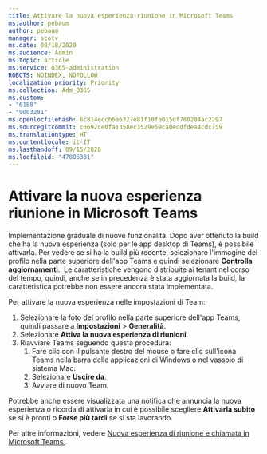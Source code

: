 ```yaml
---
title: Attivare la nuova esperienza riunione in Microsoft Teams
ms.author: pebaum
author: pebaum
manager: scotv
ms.date: 08/18/2020
ms.audience: Admin
ms.topic: article
ms.service: o365-administration
ROBOTS: NOINDEX, NOFOLLOW
localization_priority: Priority
ms.collection: Adm_O365
ms.custom:
- "6188"
- "9003281"
ms.openlocfilehash: 6c814eccb6e6327e81f10fe015df789204ac2297
ms.sourcegitcommit: c6692ce0fa1358ec3529e59ca0ecdfdea4cdc759
ms.translationtype: HT
ms.contentlocale: it-IT
ms.lasthandoff: 09/15/2020
ms.locfileid: "47806331"
---
```

# <a name="enable-the-new-meeting-experience-in-microsoft-teams"></a>Attivare la nuova esperienza riunione in Microsoft Teams

Implementazione graduale di nuove funzionalità. Dopo aver ottenuto la build che ha la nuova esperienza (solo per le app desktop di Teams), è possibile attivarla. Per vedere se si ha la build più recente, selezionare l'immagine del profilo nella parte superiore dell'app Teams e quindi selezionare **Controlla aggiornamenti**.. Le caratteristiche vengono distribuite ai tenant nel corso del tempo, quindi, anche se in precedenza è stata aggiornata la build, la caratteristica potrebbe non essere ancora stata implementata.  

Per attivare la nuova esperienza nelle impostazioni di Team:

1. Selezionare la foto del profilo nella parte superiore dell'app Teams, quindi passare a **Impostazioni** >  **Generalità**. 
2. Selezionare **Attiva la nuova esperienza di riunioni**.
3. Riavviare Teams seguendo questa procedura:
    1. Fare clic con il pulsante destro del mouse o fare clic sull'icona Teams nella barra delle applicazioni di Windows o nel vassoio di sistema Mac.
    2. Selezionare **Uscire da**.
    3. Avviare di nuovo Team.

Potrebbe anche essere visualizzata una notifica che annuncia la nuova esperienza o ricorda di attivarla in cui è possibile scegliere  **Attivarla subito**  se si è pronti o  **Forse più tardi** se si sta lavorando.  

Per altre informazioni, vedere [Nuova esperienza di riunione e chiamata in Microsoft Teams ](https://techcommunity.microsoft.com/t5/microsoft-teams-blog/new-meeting-and-calling-experience-in-microsoft-teams/ba-p/1537581).